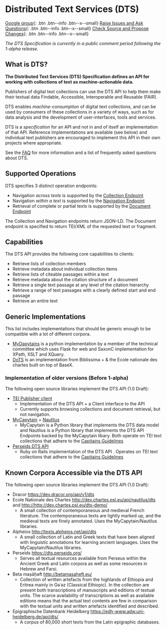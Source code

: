 # Distributed Text Services (DTS)

[<i class="fa fa-comments"></i> Google group](https://groups.google.com/forum/#!forum/distributed-text-services){: .btn .btn--info .btn--x--small}
[<i class="fa fa-bug"></i> Raise Issues and Ask Questions](https://github.com/distributed-text-services/specifications/issues){: .btn .btn--info .btn--x--small}
[<i class="fa fa-file-code"></i> Check Source and Propose Changes](https://github.com/distributed-text-services/specifications){: .btn .btn--info .btn--x--small}

*The DTS Specification is currently in a public comment period following the 1-alpha release.*

## What is DTS?

**The Distributed Text Services (DTS) Specification defines an API for working with collections of text as machine-actionable data.**

Publishers of digital text collections can use the DTS API to help them make their textual data Findable, Accessible, Interoperable and Reusable (FAIR).

DTS enables _machine-consumption_ of digital text collections, and can be used by consumers of these collections in a variety of ways, such as for data analysis and the development of user-interfaces, tools and services.

DTS is a _specification_ for an API and not in and of itself an implementation of that API. Reference Implementations are available (see below) and individual text publishers are encouraged to implement this API in their own projects where appropriate.

See the [FAQ](FAQ.html) for more information and a list of frequently asked questions about DTS.

## Supported Operations

DTS specifies 3 distinct operation endpoints:

- Navigation _across texts_ is supported by the [Collection Endpoint](versions/1.0rc1/#collection-endpoint)
- Navigation _within a text_ is supported by the [Navigation Endpoint](versions/1.0rc1/#navigation-endpoint)
- Retrieval of complete or partial texts is supported by the [Document Endpoint](versions/1.0rc1/#document-endpoint)

The Collection and Navigation endpoints return JSON-LD. The Document endpoint is specified to return TEI/XML of the requested text or fragment.

## Capabilities

The DTS API provides the following core capabilities to clients:

* Retrieve lists of collection members
* Retrieve metadata about individual collection items
* Retrieve lists of citeable passages within a text
* Retrieve metadata about the citation structure of a document
* Retrieve a single text passage at any level of the citation hierarchy
* Retrieve a range of text passages with a clearly defined start and end passage
* Retrieve an entire text

## Generic Implementations

This list includes implementations that should be generic enough to be compatible with a lot of different corpora.

* [MyDapytains](https://github.com/distributed-text-services/MyDapytains) is a python implementation by a member of the technical committee which uses Flask for web and SaxonC implementation for XPath, XSLT and XQuery.
* [DoTS](https://github.com/chartes/dots) is an implementation from Biblissima + & the Ecole nationale des chartes built on top of BaseX.

### Implementation of older versions (Before 1-alpha)

The following open source libraries implement the DTS API (1.0 Draft):

* [TEI Publisher client](https://teipublisher.com/exist/apps/tei-publisher/doc/blog/tei-publisher-50.xml)
  * Implementation of the DTS API + a Client interface to the API
  * Currently supports browsing collections and document retrieval, but not navigation.
* [MyCapytain](https://github.com/Capitains/MyCapytain/tree/3.0.0) + [Nautlius](https://github.com/Capitains/Nautilus/tree/dts-draft-1)
  * MyCapytain is a Python library that implements the DTS data model and Nautlius is a Python library that implements the DTS API Endpoints backed by the MyCapytain libary. Both operate on TEI text collections that adhere to the [Capitains Guidelines](http://capitains.org/pages/guidelines)
* [Perseids DTS API](https://github.com/perseids-project/dts-api/)
  * Ruby on Rails implementation of the DTS API . Operates on TEI text collections that adhere to the [Capitains Guidelines](http://capitains.org/pages/guidelines)

## Known Corpora Accessible via the DTS API

The following open source libraries implement the DTS API (1.0 Draft):

* Dracor <https://dev.dracor.org/api/v1/dts>
* Ecole Nationale des Chartes <http://dev.chartes.psl.eu/api/nautilus/dts> and <http://http://dev.chartes.psl.eu/dts-demo/>
  * A small collection of contemporaneous and medieval French literature. The contemporaneous texts are lightly marked up, and the medieval texts are finely annotated.  Uses the MyCapytain/Nautilus libraries.
* Alpheios <http://texts.alpheios.net/api/dts>
  * A small collection of Latin and Greek texts that have been aligned with linguistic annotations for learning ancient languages. Uses the MyCapytain/Nautilus libraries.
* Perseids <https://dts.perseids.org/>
  * Serves all textual resources available from Perseus within the Ancient Greek and Latin corpora as well as some resources in Hebrew and Farsi.
* Beta maṣāḥǝft <http://betamasaheft.eu/>
  * Collection of written artefacts from the highlands of Ethiopia and Eritrea mainly in Gǝʿǝz (Classical Ethiopic). In the collection are present both transcriptions of manuscripts and editions of textual units. The scarce availability of transcriptions as well as available editions means that the actual text contents are few in comparison with the textual units and written artefacts identified and described.
* Epigraphische Datenbank Heidelberg <https://edh-www.adw.uni-heidelberg.de/api/dts/>
  * A corpus of 80,000 short texts from the Latin epigraphic databases.

